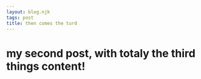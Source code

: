 ```yaml
---
layout: blog.njk
tags: post
title: then comes the turd
---
```


# my second post, with totaly the third things content!
